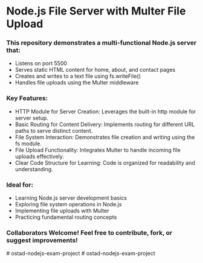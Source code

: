 # Node.js File Server with Multer File Upload
<h3>This repository demonstrates a multi-functional Node.js server that:
</h3>

<ul>
  <li>Listens on port 5500</li>
   <li>Serves static HTML content for home, about, and contact pages</li>
   <li>Creates and writes to a text file using fs.writeFile()</li>
   <li>Handles file uploads using the Multer middleware</li>
</ul>

<h3>Key Features:</h3>

<ul>
  <li>HTTP Module for Server Creation: Leverages the built-in http module for server setup.</li>
   <li>Basic Routing for Content Delivery: Implements routing for different URL paths to serve distinct content.</li>
   <li>File System Interaction: Demonstrates file creation and writing using the fs module.</li>
   <li>File Upload Functionality: Integrates Multer to handle incoming file uploads effectively.</li>
  <li>Clear Code Structure for Learning: Code is organized for readability and understanding.</li>
</ul>

<h3>Ideal for:</h3>

<ul>
  <li>Learning Node.js server development basics</li>
   <li>Exploring file system operations in Node.js</li>
   <li>Implementing file uploads with Multer</li>
   <li>Practicing fundamental routing concepts</li>
</ul>

<h3>Collaborators Welcome! Feel free to contribute, fork, or suggest improvements!</h3># ostad-nodejs-exam-project
# ostad-nodejs-exam-project
